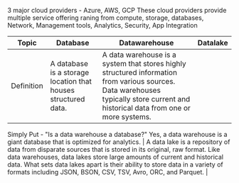 
3 major cloud providers - Azure, AWS, GCP
These cloud providers provide multiple service offering raning from compute, storage, databases, Network, Management tools, Analytics, Security, App Integration

| Topic | Database | Datawarehouse | Datalake|
|-------|----------|----------|--------------|
|Definition | A database is a storage location that houses structured data. | A data warehouse is a system that stores highly structured information from various sources. Data warehouses typically store current and historical data from one or more systems.

Simply Put - "Is a data warehouse a database?" Yes, a data warehouse is a giant database that is optimized for analytics.
| A data lake is a repository of data from disparate sources that is stored in its original, raw format. Like data warehouses, data lakes store large amounts of current and historical data. What sets data lakes apart is their ability to store data in a variety of formats including JSON, BSON, CSV, TSV, Avro, ORC, and Parquet. | 




